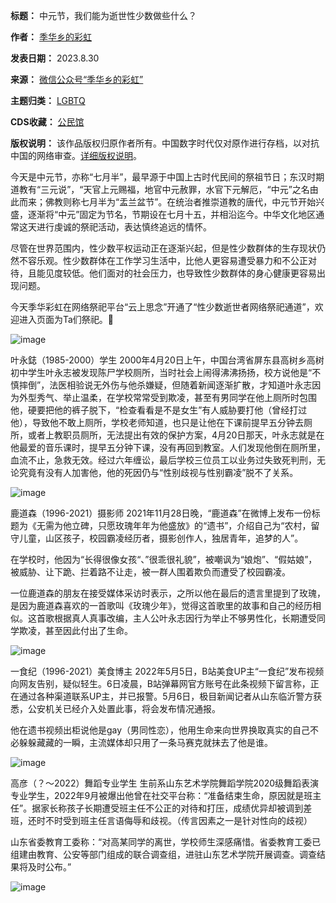 

**标题：** 中元节，我们能为逝世性少数做些什么？  

**作者：**  [季华乡的彩虹](https://chinadigitaltimes.net/space/季华彩虹)  

**发表日期：** 2023.8.30  

**来源：** [微信公众号“季华乡的彩虹”](https://mp.weixin.qq.com/s/O4C2j_0ygwv5Ldh1JKCNvw)  

**主题归类：** [LGBTQ](https://chinadigitaltimes.net/space/LGBTQ)  

**CDS收藏：** [公民馆](https://chinadigitaltimes.net/space/%E5%85%AC%E6%B0%91%E9%A6%86)  

**版权说明：** 该作品版权归原作者所有。中国数字时代仅对原作进行存档，以对抗中国的网络审查。[详细版权说明](https://chinadigitaltimes.net/chinese/copyright)。


今天是中元节，亦称“七月半”，最早源于中国上古时代民间的祭祖节日；东汉时期道教有“三元说”，“天官上元赐福，地官中元赦罪，水官下元解厄，“中元”之名由此而来；佛教则称七月半为“盂兰盆节”。在统治者推崇道教的唐代，中元节开始兴盛，逐渐将“中元”固定为节名，节期设在七月十五，并相沿迄今。中华文化地区通常这天进行虔诚的祭祀活动，表达慎终追远的情怀。


尽管在世界范围内，性少数平权运动正在逐渐兴起，但是性少数群体的生存现状仍然不容乐观。性少数群体在工作学习生活中，比他人更容易遭受暴力和不公正对待，且能见度较低。他们面对的社会压力，也导致性少数群体的身心健康更容易出现问题。


今天季华彩虹在网络祭祀平台“云上思念”开通了“性少数逝世者网络祭祀通道”，欢迎进入页面为Ta们祭祀。🌈


![image](https://chinadigitaltimes.net/chinese/files/2023/08/post-699783-64eff1f3cdece.png)  

叶永鋕（1985-2000）学生
2000年4月20日上午，中国台湾省屏东县高树乡高树初中学生叶永志被发现陈尸学校厕所，当时社会上闹得沸沸扬扬，校方说他是“不慎摔倒”，法医相验说无外伤与他杀嫌疑，但随着新闻逐渐扩散，才知道叶永志因为外型秀气、举止温柔，在学校常常受到欺凌，甚至有男同学在他上厕所时包围他，硬要把他的裤子脱下，“检查看看是不是女生”有人威胁要打他（曾经打过他），导致他不敢上厕所，学校老师知道，也只是让他在下课前提早五分钟去厕所，或者上教职员厕所，无法提出有效的保护方案，4月20日那天，叶永志就是在他最爱的音乐课时，提早五分钟下课，没有再回到教室。人们发现他倒在厕所里，血流不止，急救无效。经过六年缠讼，最后学校三位员工以业务过失致死判刑，无论究竟有没有人加害他，他的死因仍与“性别歧视与性别霸凌”脱不了关系。


![image](https://chinadigitaltimes.net/chinese/files/2023/08/post-699783-64eff1f3dac38.png)  

鹿道森（1996-2021）摄影师
2021年11月28日晚，“鹿道森”在微博上发布一份标题为《无需为他立碑，只愿玫瑰年年为他盛放》的“遗书”，介绍自己为“农村，留守儿童，山区孩子，校园霸凌经历者，摄影创作人，独居青年，追梦的人”。


在学校时，他因为“长得很像女孩“、”很乖很礼貌”，被嘲讽为“娘炮”、“假姑娘”，被威胁、让下跪、拦着路不让走，被一群人围着欺负而遭受了校园霸凌。


一位鹿道森的朋友在接受媒体采访时表示，之所以他在最后的遗言里提到了玫瑰，是因为鹿道森喜欢的一首歌叫《玫瑰少年》，觉得这首歌里的故事和自己的经历相似。这首歌根据真人真事改编，主人公叶永志因行为举止不够男性化，长期遭受同学欺凌，甚至因此付出了生命。


![image](https://chinadigitaltimes.net/chinese/files/2023/08/post-699783-64eff1f3e848f.png)  

一食纪（1996-2021）美食博主
2022年5月5日，B站美食UP主“一食纪”发布视频向网友告别，疑似轻生。6日凌晨，B站弹幕网官方账号在此条视频下留言称，正在通过各种渠道联系UP主，并已报警。5月6日，极目新闻记者从山东临沂警方获悉，公安机关已经介入处置此事，将会发布情况通报。


他在遗书视频出柜说他是gay（男同性恋），他用生命来向世界换取真实的自己不必躲躲藏藏的一瞬，主流媒体却只用了一条马赛克就抹去了他是谁。


![image](https://chinadigitaltimes.net/chinese/files/2023/08/post-699783-64eff1f40121c.png)  

高彦（？～2022）舞蹈专业学生
生前系山东艺术学院舞蹈学院2020级舞蹈表演专业学生，2022年9月被爆出他曾在社交平台称：“准备结束生命，原因就是班主任”。据家长称孩子长期遭受班主任不公正的对待和打压，成绩优异却被调到差班，还时不时受到班主任言语侮辱和歧视。（传言因素之一是针对性向的歧视）


山东省委教育工委称：“对高某同学的离世，学校师生深感痛惜。省委教育工委已组建由教育、公安等部门组成的联合调查组，进驻山东艺术学院开展调查。调查结果将及时公布。”


![image](https://chinadigitaltimes.net/chinese/files/2023/08/post-699783-64eff1f40c7e7.png)









